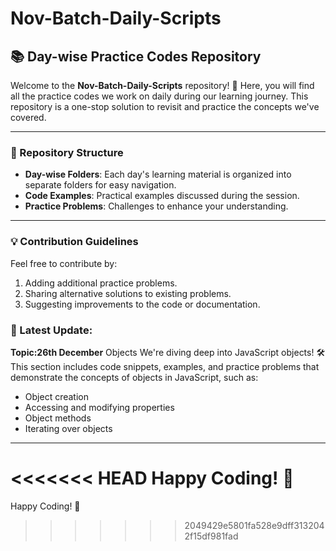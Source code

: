 # Nov-Batch-Daily-Scripts
## 📚 **Day-wise Practice Codes Repository**

Welcome to the **Nov-Batch-Daily-Scripts** repository! 🎉 Here, you will find all the practice codes we work on daily during our learning journey. This repository is a one-stop solution to revisit and practice the concepts we've covered.

---

### **📝 Repository Structure**

- **Day-wise Folders**: Each day's learning material is organized into separate folders for easy navigation.  
- **Code Examples**: Practical examples discussed during the session.  
- **Practice Problems**: Challenges to enhance your understanding.  

---

### **💡 Contribution Guidelines**

Feel free to contribute by:
1. Adding additional practice problems.
2. Sharing alternative solutions to existing problems.
3. Suggesting improvements to the code or documentation.


### **🚀 Latest Update:**

**Topic:26th December** Objects 
We're diving deep into JavaScript objects! 🛠️  
This section includes code snippets, examples, and practice problems that demonstrate the concepts of objects in JavaScript, such as:  
- Object creation  
- Accessing and modifying properties  
- Object methods  
- Iterating over objects  

---

<<<<<<< HEAD
Happy Coding! 🚀
=======
Happy Coding! 🚀
>>>>>>> 2049429e5801fa528e9dff3132042f15df981fad
